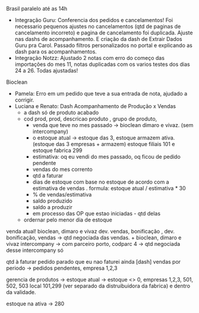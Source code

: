 Brasil paralelo até as 14h
- Integração Guru: Conferencia dos pedidos e cancelamentos! Foi necessario pequenos ajustes no cancelamentos (qtd de paginas de cancelamento incorreto) e pagina de cancelamento foi duplicada. Ajuste nas dashs de acompanhamento. E criação da dash de Extrair Dados Guru pra Carol. Passado filtros personalizados no portal e explicando as dash para os acompanhamentos.
- Integração Notzz: Ajustado 2 notas com erro do começo das importações do mes 11, notas duplicadas com os varios testes dos dias 24 a 26. Todas ajustadas!

Bioclean
- Pamela: Erro em um pedido que teve a sua entrada de nota, ajudado a corrigir.
- Luciana e Renato: Dash Acompanhamento de Produção x Vendas
	- a dash só de produto acabado
	- cod prod, prod, descricao produto , grupo de produto, 
		- venda que teve no mes passado → bioclean dimaro e vivaz. (sem intercompany)
		- o estoque atual → estoque das 3, estoque armazem ativa. (estoque das 3 empresas + armazem) estoque filiais 101 e estoque fabrica 299
		- estimativa:  oq eu vendi do mes passado, oq ficou de pedido pendente
		- vendas do mes corrento
		- qtd a faturar
		- dias de estoque com base no estoque de acordo com a estimativa de vendas . formula: estoque atual / estimativa * 30
		- % de vendas/estimativa
		- saldo produzido
		- saldo a produzir
		- em processo das OP que estao iniciadas - qtd delas
	- ordernar pelo menor dia de estoque


venda atual!
bioclean, dimaro e vivaz
dev. vendas, bonificação , dev. bonificação, vendas → qtd negociada das vendas.
+
bioclean, dimaro e vivaz
intercompany → com parceiro porto, codparc 4 → qtd negociada desse intercompany só

qtd à faturar
pedido parado que eu nao faturei ainda
[dash] vendas por periodo → pedidos pendentes, empresa 1,2,3

gerencia de produtos → estoque atual → estoque <> 0, empresas 1,2,3, 501, 502, 503 local 101,299 (ver separado da distruibuidora da fabrica) e dentro da validade.

estoque na ativa → 280